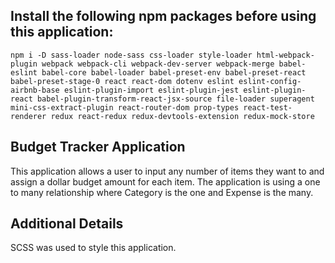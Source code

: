 ## Install the following npm packages before using this application:

```npm i -D sass-loader node-sass css-loader style-loader html-webpack-plugin webpack webpack-cli webpack-dev-server webpack-merge babel-eslint babel-core babel-loader babel-preset-env babel-preset-react babel-preset-stage-0 react react-dom dotenv eslint eslint-config-airbnb-base eslint-plugin-import eslint-plugin-jest eslint-plugin-react babel-plugin-transform-react-jsx-source file-loader superagent mini-css-extract-plugin react-router-dom prop-types react-test-renderer redux react-redux redux-devtools-extension redux-mock-store```

## Budget Tracker Application
This application allows a user to input any number of items they want to and assign a dollar budget amount for each item.  The application is using a one to many relationship where Category is the one and Expense is the many.  

## Additional Details

SCSS was used to style this application. 
